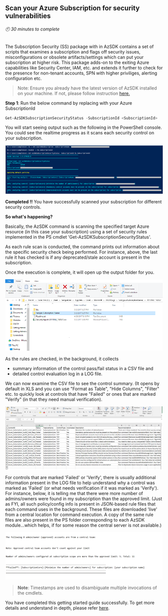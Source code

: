 ## Scan your Azure Subscription for security vulnerabilities
###### :clock10: 30 minutes to complete
The Subscription Security (SS) package with in AzSDK contains a set of scripts that examines a subscription and flags off security issues, misconfigurations or obsolete artifacts/settings which can put your subscription at higher risk.
This package adds-on to the exiting Azure capabilities like Security Center, IAM, etc. and extends it further to check for the presence for non-tenant accounts, SPN with higher priviliges, alerting configuration etc.

> Note: Ensure you already have the latest version of AzSDK installed on your machine. If not, please follow instruction [here.](../00a-Setup/Readme.md)

**Step 1**: Run the below command by replacing with your Azure SubscriptionId
```PowerShell  
Get-AzSDKSubscriptionSecurityStatus -SubscriptionId <SubscriptionId>
```  

You will start seeing output such as the following in the PowerShell console. You could see the realtime progress as it scans each security control on your subscription.

![00_AzSDK_Security_Status](../Images/00_AzSDK_Security_Status.png)  

**Completed !!** You have successfully scanned your subscription for different security controls.

**So what's happening?** 

Basically, the AzSDK command is scanning the specified target Azure resource (in this case your subscription) using a set of security rules implemented in the PS cmdlet 'Get-AzSDKSubscriptionSecurityStatus'. 

As each rule scan is conducted, the command prints out information about the specific security check being performed. For instance, above, the last rule it has checked is if any deprecated/stale account is present in the subscription.  

Once the execution is complete, it will open up the output folder for you. 

![00_AzSDK_Security_Status_OP_Folder](../Images/00_AzSDK_Security_Status_OP_Folder.png)   

As the rules are checked, in the background, it collects 
- summary information of the control pass/fail status in a CSV file and 
- detailed control evaluation log in a LOG file.   

We can now examine the CSV file to see the control summary. (It opens by default in XLS and you can use "Format as Table", "Hide Columns", "Filter" etc. to quickly look at controls that have "Failed" or ones that are marked "Verify" (in that they need manual verification).  

![00_AzSDK_Security_Status_OP_CSV](../Images/00_AzSDK_Security_Status_OP_CSV.PNG)  

For controls that are marked 'Failed' or 'Verify', there is usually additional information present in the LOG file to help understand why a control was marked as 'Failed' (or what needs verification if it was marked as 'Verify'). For instance, below, it is telling me that there were more number of admins/owners were found in my subscription than the approved limit. (Just as FYI, all such policy/config info is present in JSON-based rule files that each command uses in the background. These files are downloaded 'live' from a central location for command execution. A copy of the same rule files are also present in the PS folder corresponding to each AzSDK module…which helps, if for some reason the central server is not available.)  

![00_AzSDK_Security_Status__OP_Log](../Images/00_AzSDK_Security_Status__OP_Log.png)  

> **Note**: Timestamps are used to disambiguate multiple invocations of the cmdlets.  
 
You have completed this getting started guide successfully. To get more details and understand in depth, please refer [here](../01-Subscription-Security-(SS)/Readme.md).

